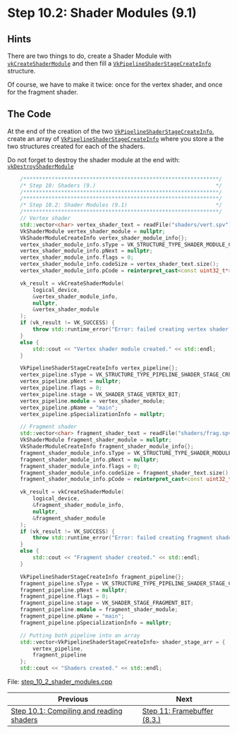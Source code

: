 # **Step 10.2: Shader Modules (9.1)**
## **Hints**
There are two things to do, create a Shader Module with [`vkCreateShaderModule`](https://registry.khronos.org/vulkan/specs/1.3-extensions/html/chap9.html#vkCreateShaderModule) and then fill a [`VkPipelineShaderStageCreateInfo`]() structure.

Of course, we have to make it twice: once for the vertex shader, and once for the fragment shader.

## **The Code**

At the end of the creation of the two [`VkPipelineShaderStageCreateInfo`](https://registry.khronos.org/vulkan/specs/1.3-extensions/html/chap10.html#VkPipelineShaderStageCreateInfo), create an array of [`VkPipelineShaderStageCreateInfo`](https://registry.khronos.org/vulkan/specs/1.3-extensions/html/chap10.html#VkPipelineShaderStageCreateInfo) where you store a the two structures created for each of the shaders.

Do not forget to destroy the shader module at the end with: [`vkDestroyShaderModule`](https://registry.khronos.org/vulkan/specs/1.3-extensions/html/chap10.html#VkPipelineShaderStageCreateInfo)

```C++
    /**************************************************************/
	/* Step 10: Shaders (9.)                                      */
	/**************************************************************/
	/**************************************************************/
	/* Step 10.2: Shader Modules (9.1)                            */
	/**************************************************************/
	// Vertex shader
	std::vector<char> vertex_shader_text = readFile("shaders/vert.spv");
	VkShaderModule vertex_shader_module = nullptr;
	VkShaderModuleCreateInfo vertex_shader_module_info{};
	vertex_shader_module_info.sType = VK_STRUCTURE_TYPE_SHADER_MODULE_CREATE_INFO;
	vertex_shader_module_info.pNext = nullptr;
	vertex_shader_module_info.flags = 0;
	vertex_shader_module_info.codeSize = vertex_shader_text.size();
	vertex_shader_module_info.pCode = reinterpret_cast<const uint32_t*>(vertex_shader_text.data());

	vk_result = vkCreateShaderModule(
		logical_device,
		&vertex_shader_module_info,
		nullptr,
		&vertex_shader_module
	);
	if (vk_result != VK_SUCCESS) {
		throw std::runtime_error("Error: failed creating vertex shader module!");
	}
	else {
		std::cout << "Vertex shader module created." << std::endl;
	}

	VkPipelineShaderStageCreateInfo vertex_pipeline{};
	vertex_pipeline.sType = VK_STRUCTURE_TYPE_PIPELINE_SHADER_STAGE_CREATE_INFO;
	vertex_pipeline.pNext = nullptr;
	vertex_pipeline.flags = 0;
	vertex_pipeline.stage = VK_SHADER_STAGE_VERTEX_BIT;
	vertex_pipeline.module = vertex_shader_module;
	vertex_pipeline.pName = "main";
	vertex_pipeline.pSpecializationInfo = nullptr;

	// Fragment shader
	std::vector<char> fragment_shader_text = readFile("shaders/frag.spv");
	VkShaderModule fragment_shader_module = nullptr;
	VkShaderModuleCreateInfo fragment_shader_module_info{};
	fragment_shader_module_info.sType = VK_STRUCTURE_TYPE_SHADER_MODULE_CREATE_INFO;
	fragment_shader_module_info.pNext = nullptr;
	fragment_shader_module_info.flags = 0;
	fragment_shader_module_info.codeSize = fragment_shader_text.size();
	fragment_shader_module_info.pCode = reinterpret_cast<const uint32_t*>(fragment_shader_text.data());

	vk_result = vkCreateShaderModule(
		logical_device,
		&fragment_shader_module_info,
		nullptr,
		&fragment_shader_module
	);
	if (vk_result != VK_SUCCESS) {
		throw std::runtime_error("Error: failed creating fragment shader module!");
	}
	else {
		std::cout << "Fragment shader created." << std::endl;
	}

	VkPipelineShaderStageCreateInfo fragment_pipeline{};
	fragment_pipeline.sType = VK_STRUCTURE_TYPE_PIPELINE_SHADER_STAGE_CREATE_INFO;
	fragment_pipeline.pNext = nullptr;
	fragment_pipeline.flags = 0;
	fragment_pipeline.stage = VK_SHADER_STAGE_FRAGMENT_BIT;
	fragment_pipeline.module = fragment_shader_module;
	fragment_pipeline.pName = "main";
	fragment_pipeline.pSpecializationInfo = nullptr;

	// Putting both pipeline into an array
	std::vector<VkPipelineShaderStageCreateInfo> shader_stage_arr = {
		vertex_pipeline,
		fragment_pipeline
	};
	std::cout << "Shaders created." << std::endl;

```

File: [step_10_2_shader_modules.cpp](../Code/step_10_2_shader_modules.cpp)

| Previous | Next |
|---|---|
| [Step 10.1: Compiling and reading shaders](compiling_and_reading_shaders.md) | [Step 11: Framebuffer (8.3.)](framebuffer.md) |